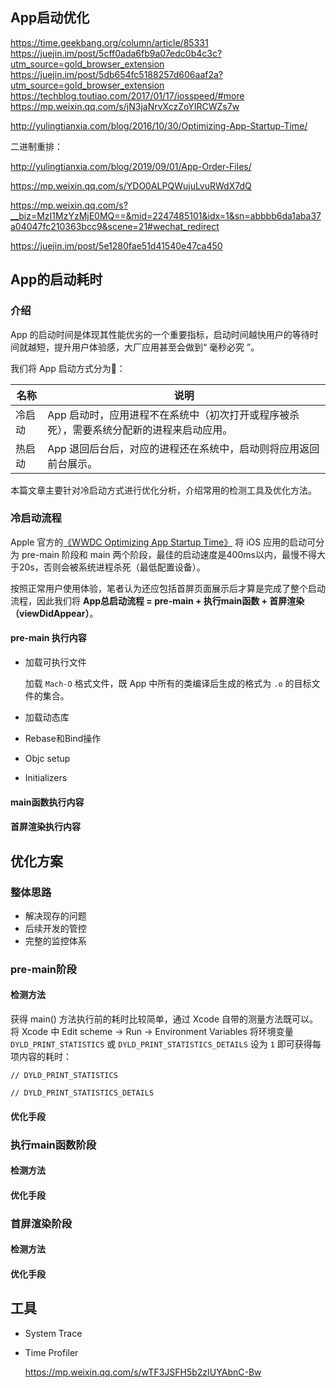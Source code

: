 
## App启动优化
https://time.geekbang.org/column/article/85331
https://juejin.im/post/5cff0ada6fb9a07edc0b4c3c?utm_source=gold_browser_extension
https://juejin.im/post/5db654fc5188257d606aaf2a?utm_source=gold_browser_extension
https://techblog.toutiao.com/2017/01/17/iosspeed/#more
https://mp.weixin.qq.com/s/jN3jaNrvXczZoYIRCWZs7w

http://yulingtianxia.com/blog/2016/10/30/Optimizing-App-Startup-Time/

二进制重排：  

http://yulingtianxia.com/blog/2019/09/01/App-Order-Files/

https://mp.weixin.qq.com/s/YDO0ALPQWujuLvuRWdX7dQ

https://mp.weixin.qq.com/s?__biz=MzI1MzYzMjE0MQ==&mid=2247485101&idx=1&sn=abbbb6da1aba37a04047fc210363bcc9&scene=21#wechat_redirect

https://juejin.im/post/5e1280fae51d41540e47ca450

##  App的启动耗时

### 介绍

App 的启动时间是体现其性能优劣的一个重要指标，启动时间越快用户的等待时间就越短，提升用户体验感，大厂应用甚至会做到“ 毫秒必究 ”。  

我们将 App 启动方式分为：

| 名称   | 说明                                                         |
| ------ | ------------------------------------------------------------ |
| 冷启动 | App 启动时，应用进程不在系统中（初次打开或程序被杀死），需要系统分配新的进程来启动应用。 |
| 热启动 | App 退回后台后，对应的进程还在系统中，启动则将应用返回前台展示。 |

本篇文章主要针对冷启动方式进行优化分析，介绍常用的检测工具及优化方法。

### 冷启动流程

Apple 官方的[《WWDC Optimizing App Startup Time》](https://developer.apple.com/videos/play/wwdc2016/406) 将 iOS 应用的启动可分为 pre-main 阶段和 main 两个阶段，最佳的启动速度是400ms以内，最慢不得大于20s，否则会被系统进程杀死（最低配置设备）。

按照正常用户使用体验，笔者认为还应包括首屏页面展示后才算是完成了整个启动流程，因此我们将 **App总启动流程 = pre-main + 执行main函数 + 首屏渲染（viewDidAppear）**。

#### pre-main 执行内容

- 加载可执行文件

  加载 `Mach-O` 格式文件，既 App 中所有的类编译后生成的格式为 `.o` 的目标文件的集合。

- 加载动态库
- Rebase和Bind操作
- Objc setup
- Initializers

#### main函数执行内容

#### 首屏渲染执行内容

## 优化方案

### 整体思路

- 解决现存的问题
- 后续开发的管控
- 完整的监控体系

### pre-main阶段

#### 检测方法

获得 main() 方法执行前的耗时比较简单，通过 Xcode 自带的测量方法既可以。将 Xcode 中 Edit scheme -> Run -> Environment Variables 将环境变量 `DYLD_PRINT_STATISTICS` 或 `DYLD_PRINT_STATISTICS_DETAILS`  设为 `1` 即可获得每项内容的耗时：

```
// DYLD_PRINT_STATISTICS

// DYLD_PRINT_STATISTICS_DETAILS

```



 ####  优化手段

### 执行main函数阶段

#### 检测方法

#### 优化手段

### 首屏渲染阶段

#### 检测方法

#### 优化手段







## 工具

- System Trace

- Time Profiler

  https://mp.weixin.qq.com/s/wTF3JSFH5b2zIUYAbnC-Bw

  